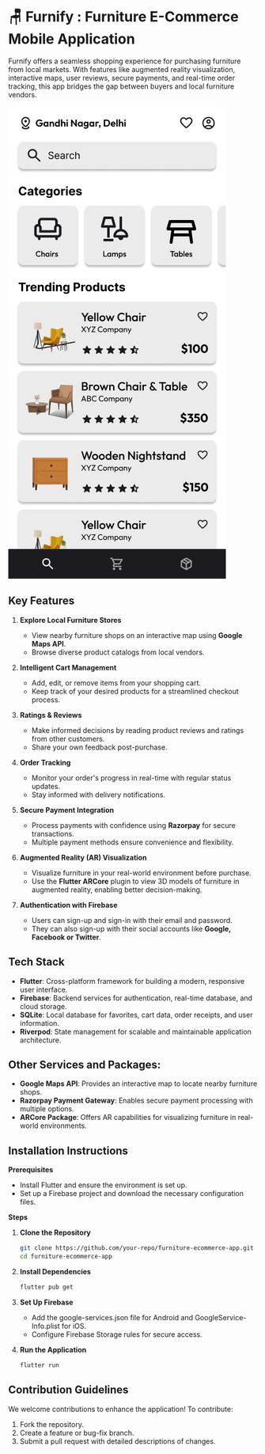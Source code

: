 # 🪑 Furnify : Furniture E-Commerce Mobile Application

Furnify offers a seamless shopping experience for purchasing furniture from local markets. With features like augmented reality visualization, interactive maps, user reviews, secure payments, and real-time order tracking, this app bridges the gap between buyers and local furniture vendors.

![Explore Screen](assets/images/explore_page.png)

## Key Features

1. **Explore Local Furniture Stores**
   - View nearby furniture shops on an interactive map using **Google Maps API**.
   - Browse diverse product catalogs from local vendors.

2. **Intelligent Cart Management**
   - Add, edit, or remove items from your shopping cart.
   - Keep track of your desired products for a streamlined checkout process.

3. **Ratings & Reviews**
   - Make informed decisions by reading product reviews and ratings from other customers.
   - Share your own feedback post-purchase.

4. **Order Tracking**
   - Monitor your order's progress in real-time with regular status updates.
   - Stay informed with delivery notifications.

5. **Secure Payment Integration**
   - Process payments with confidence using **Razorpay** for secure transactions.
   - Multiple payment methods ensure convenience and flexibility.

6. **Augmented Reality (AR) Visualization**
   - Visualize furniture in your real-world environment before purchase.
   - Use the **Flutter ARCore** plugin to view 3D models of furniture in augmented reality, enabling better decision-making.

7. **Authentication with Firebase**
   - Users can sign-up and sign-in with their email and password.
   - They can also sign-up with their social accounts like **Google, Facebook or Twitter**.

## Tech Stack

- **Flutter**: Cross-platform framework for building a modern, responsive user interface.
- **Firebase**: Backend services for authentication, real-time database, and cloud storage.
- **SQLite**: Local database for favorites, cart data, order receipts, and user information.
- **Riverpod**: State management for scalable and maintainable application architecture.

## Other Services and Packages:

- **Google Maps API**: Provides an interactive map to locate nearby furniture shops.
- **Razorpay Payment Gateway**: Enables secure payment processing with multiple options.
- **ARCore Package**: Offers AR capabilities for visualizing furniture in real-world environments.

## Installation Instructions

**Prerequisites**
- Install Flutter and ensure the environment is set up.
- Set up a Firebase project and download the necessary configuration files.

**Steps**
1. **Clone the Repository**
   ```bash
   git clone https://github.com/your-repo/furniture-ecommerce-app.git
   cd furniture-ecommerce-app

2. **Install Dependencies**
   ```bash
   flutter pub get

3. **Set Up Firebase**
   - Add the google-services.json file for Android and GoogleService-Info.plist for iOS.
   - Configure Firebase Storage rules for secure access.

4. **Run the Application**
   ```bash
   flutter run

## Contribution Guidelines

We welcome contributions to enhance the application! To contribute:
1. Fork the repository.
2. Create a feature or bug-fix branch.
3. Submit a pull request with detailed descriptions of changes.
